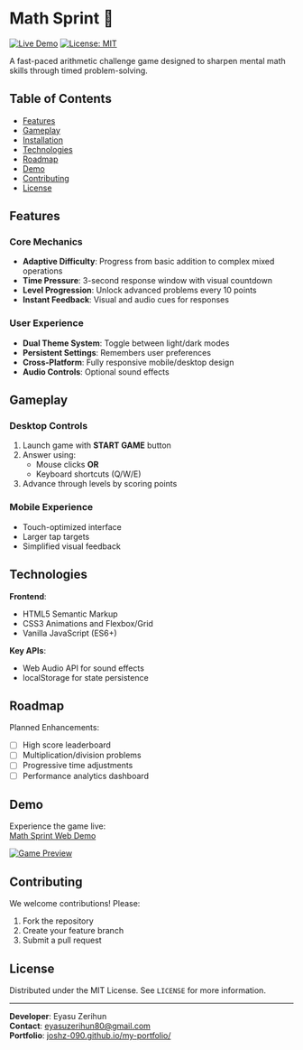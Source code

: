 # Math Sprint 🚀

[![Live Demo](https://img.shields.io/badge/Play-Live_Demo-brightgreen)](https://candid-brioche-53d853.netlify.app/)
[![License: MIT](https://img.shields.io/badge/License-MIT-blue.svg)](https://opensource.org/licenses/MIT)

A fast-paced arithmetic challenge game designed to sharpen mental math skills through timed problem-solving.

## Table of Contents
- [Features](#features)
- [Gameplay](#gameplay)
- [Installation](#installation)
- [Technologies](#technologies)
- [Roadmap](#roadmap)
- [Demo](#demo)
- [Contributing](#contributing)
- [License](#license)

## Features

### Core Mechanics
- **Adaptive Difficulty**: Progress from basic addition to complex mixed operations
- **Time Pressure**: 3-second response window with visual countdown
- **Level Progression**: Unlock advanced problems every 10 points
- **Instant Feedback**: Visual and audio cues for responses

### User Experience
- **Dual Theme System**: Toggle between light/dark modes
- **Persistent Settings**: Remembers user preferences
- **Cross-Platform**: Fully responsive mobile/desktop design
- **Audio Controls**: Optional sound effects

## Gameplay

### Desktop Controls
1. Launch game with **START GAME** button
2. Answer using:
   - Mouse clicks **OR**
   - Keyboard shortcuts (Q/W/E)
3. Advance through levels by scoring points

### Mobile Experience
- Touch-optimized interface
- Larger tap targets
- Simplified visual feedback

## Technologies

**Frontend**:
- HTML5 Semantic Markup
- CSS3 Animations and Flexbox/Grid
- Vanilla JavaScript (ES6+)

**Key APIs**:
- Web Audio API for sound effects
- localStorage for state persistence

## Roadmap

Planned Enhancements:
- [ ] High score leaderboard
- [ ] Multiplication/division problems
- [ ] Progressive time adjustments
- [ ] Performance analytics dashboard

## Demo

Experience the game live:  
[Math Sprint Web Demo](https://candid-brioche-53d853.netlify.app/)

[![Game Preview](https://via.placeholder.com/800x400?text=Game+Screenshot+Preview)](https://candid-brioche-53d853.netlify.app/)

## Contributing

We welcome contributions! Please:
1. Fork the repository
2. Create your feature branch
3. Submit a pull request

## License

Distributed under the MIT License. See `LICENSE` for more information.

---

**Developer**: Eyasu Zerihun  
**Contact**: eyasuzerihun80@gmail.com  
**Portfolio**: [joshz-090.github.io/my-portfolio/](https://joshz-090.github.io/my-portfolio/)
